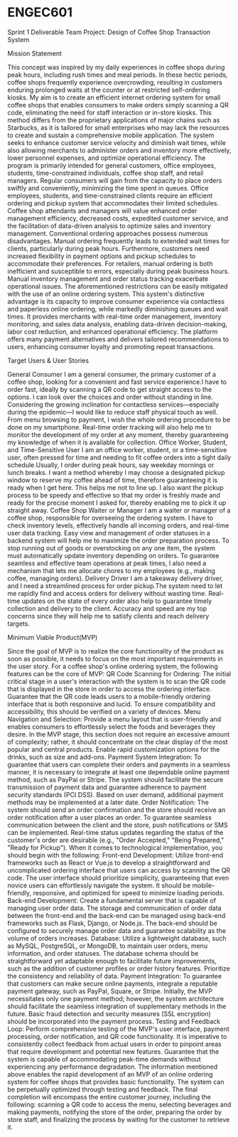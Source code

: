 # ENGEC601
Sprint 1 Deliverable
Team Project: Design of Coffee Shop Transaction System

Mission Statement

This concept was inspired by my daily experiences in coffee shops during peak hours, including rush times and meal periods. In these hectic periods, coffee shops frequently experience overcrowding, resulting in customers enduring prolonged waits at the counter or at restricted self-ordering kiosks. My aim is to create an efficient internet ordering system for small coffee shops that enables consumers to make orders simply scanning a QR code, eliminating the need for staff interaction or in-store kiosks. This method differs from the proprietary applications of major chains such as Starbucks, as it is tailored for small enterprises who may lack the resources to create and sustain a comprehensive mobile application. The system seeks to enhance customer service velocity and diminish wait times, while also allowing merchants to administer orders and inventory more effectively, lower personnel expenses, and optimize operational efficiency.
The program is primarily intended for general customers, office employees, students, time-constrained individuals, coffee shop staff, and retail managers. Regular consumers will gain from the capacity to place orders swiftly and conveniently, minimizing the time spent in queues. Office employees, students, and time-constrained clients require an efficient ordering and pickup system that accommodates their limited schedules. Coffee shop attendants and managers will value enhanced order management efficiency, decreased costs, expedited customer service, and the facilitation of data-driven analysis to optimize sales and inventory management.
Conventional ordering approaches possess numerous disadvantages. Manual ordering frequently leads to extended wait times for clients, particularly during peak hours. Furthermore, customers need increased flexibility in payment options and pickup schedules to accommodate their preferences. For retailers, manual ordering is both inefficient and susceptible to errors, especially during peak business hours. Manual inventory management and order status tracking exacerbate operational issues. The aforementioned restrictions can be easily mitigated with the use of an online ordering system.
This system's distinctive advantage is its capacity to improve consumer experience via contactless and paperless online ordering, while markedly diminishing queues and wait times. It provides merchants with real-time order management, inventory monitoring, and sales data analysis, enabling data-driven decision-making, labor cost reduction, and enhanced operational efficiency. The platform offers many payment alternatives and delivers tailored recommendations to users, enhancing consumer loyalty and promoting repeat transactions.

Target Users & User Stories

General Consumer
I am a general consumer, the primary customer of a coffee shop, looking for a convenient and fast service experience.I have to order fast, ideally by scanning a QR code to get straight access to the options. I can look over the choices and order without standing in line. Considering the growing inclination for contactless services—especially during the epidemic—I would like to reduce staff physical touch as well. From menu browsing to payment, I wish the whole ordering procedure to be done on my smartphone. Real-time order tracking will also help me to monitor the development of my order at any moment, thereby guaranteeing my knowledge of when it is available for collection.
Office Worker, Student, and Time-Sensitive User
I am an office worker, student, or a time-sensitive user, often pressed for time and needing to fit coffee orders into a tight daily schedule.Usually, I order during peak hours, say weekday mornings or lunch breaks. I want a method whereby I may choose a designated pickup window to reserve my coffee ahead of time, therefore guaranteeing it is ready when I get here. This helps me not to line up. I also want the pickup process to be speedy and effective so that my order is freshly made and ready for the precise moment I asked for, thereby enabling me to pick it up straight away.
Coffee Shop Waiter or Manager
I am a waiter or manager of a coffee shop, responsible for overseeing the ordering system. I have to check inventory levels, effectively handle all incoming orders, and real-time user data tracking. Easy view and management of order statuses in a backend system will help me to maximize the order preparation process. To stop running out of goods or overstocking on any one item, the system must automatically update inventory depending on orders. To guarantee seamless and effective team operations at peak times, I also need a mechanism that lets me allocate chores to my employees (e.g., making coffee, managing orders).
Delivery Driver
I am a takeaway delivery driver, and I need a streamlined process for order pickup.The system need to let me rapidly find and access orders for delivery without wasting time. Real-time updates on the state of every order also help to guarantee timely collection and delivery to the client. Accuracy and speed are my top concerns since they will help me to satisfy clients and reach delivery targets.

Minimum Viable Product(MVP)

Since the goal of MVP is to realize the core functionality of the product as soon as possible, it needs to focus on the most important requirements in the user story. For a coffee shop's online ordering system, the following features can be the core of MVP:
QR Code Scanning for Ordering: The initial critical stage in a user's interaction with the system is to scan the QR code that is displayed in the store in order to access the ordering interface. Guarantee that the QR code leads users to a mobile-friendly ordering interface that is both responsive and lucid. To ensure compatibility and accessibility, this should be verified on a variety of devices.
Menu Navigation and Selection: Provide a menu layout that is user-friendly and enables consumers to effortlessly select the foods and beverages they desire. In the MVP stage, this section does not require an excessive amount of complexity; rather, it should concentrate on the clear display of the most popular and central products. Enable rapid customization options for the drinks, such as size and add-ons.
Payment System Integration: To guarantee that users can complete their orders and payments in a seamless manner, it is necessary to integrate at least one dependable online payment method, such as PayPal or Stripe. The system should facilitate the secure transmission of payment data and guarantee adherence to payment security standards (PCI DSS). Based on user demand, additional payment methods may be implemented at a later date.
Order Notification: The system should send an order confirmation and the store should receive an order notification after a user places an order. To guarantee seamless communication between the client and the store, push notifications or SMS can be implemented. Real-time status updates regarding the status of the customer's order are desirable (e.g., "Order Accepted," "Being Prepared," "Ready for Pickup").
When it comes to technological implementation, you should begin with the following:
Front-end Development: Utilize front-end frameworks such as React or Vue.js to develop a straightforward and uncomplicated ordering interface that users can access by scanning the QR code. The user interface should prioritize simplicity, guaranteeing that even novice users can effortlessly navigate the system. It should be mobile-friendly, responsive, and optimized for speed to minimize loading periods.
Back-end Development: Create a fundamental server that is capable of managing user order data. The storage and communication of order data between the front-end and the back-end can be managed using back-end frameworks such as Flask, Django, or Node.js. The back-end should be configured to securely manage order data and guarantee scalability as the volume of orders increases.
Database: Utilize a lightweight database, such as MySQL, PostgreSQL, or MongoDB, to maintain user orders, menu information, and order statuses. The database schema should be straightforward yet adaptable enough to facilitate future improvements, such as the addition of customer profiles or order history features. Prioritize the consistency and reliability of data.
Payment Integration: To guarantee that customers can make secure online payments, integrate a reputable payment gateway, such as PayPal, Square, or Stripe. Initially, the MVP necessitates only one payment method; however, the system architecture should facilitate the seamless integration of supplementary methods in the future. Basic fraud detection and security measures (SSL encryption) should be incorporated into the payment process.
Testing and Feedback Loop: Perform comprehensive testing of the MVP's user interface, payment processing, order notification, and QR code functionality. It is imperative to consistently collect feedback from actual users in order to pinpoint areas that require development and potential new features. Guarantee that the system is capable of accommodating peak-time demands without experiencing any performance degradation.
The information mentioned above enables the rapid development of an MVP of an online ordering system for coffee shops that provides basic functionality. The system can be perpetually optimized through testing and feedback. The final completion will encompass the entire customer journey, including the following: scanning a QR code to access the menu, selecting beverages and making payments, notifying the store of the order, preparing the order by store staff, and finalizing the process by waiting for the customer to retrieve it.

